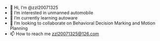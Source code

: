 - 👋 Hi, I’m @zzl20071325
- 👀 I’m interested in unmanned automobile
- 🌱 I’m currently learning autoware
- 💞️ I’m looking to collaborate on Behavioral Decision Marking and Motion Planning
- 📫 How to reach me zzl20071325@126.com

<!---
zzl20071325/zzl20071325 is a ✨ special ✨ repository because its `README.md` (this file) appears on your GitHub profile.
You can click the Preview link to take a look at your changes.
--->
